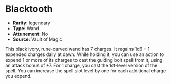 
# Blacktooth

* **Rarity:** legendary
* **Type:** Wand
* **Attunement:** No
* **Source:** Vault of Magic


This black ivory, rune-carved wand has 7 charges. It regains 1d6 + 1 expended charges daily at dawn. While holding it, you can use an action to expend 1 or more of its charges to cast the guiding bolt spell from it, using an attack bonus of +7. For 1 charge, you cast the 1st-level version of the spell. You can increase the spell slot level by one for each additional charge you expend.
